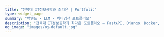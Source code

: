 ```yaml
---
title: "전북대 IT정보공학과 최다은 | Portfolio"
type: widget_page
summary: "백엔드 · LLM · 벡터검색 포트폴리오"
description: "전북대 IT정보공학과 최다은 포트폴리오 — FastAPI, Django, Docker, LLM"
og_image: "images/og-default.jpg"
---
```

